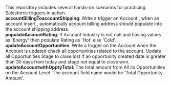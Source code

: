This repository includes several hands-on scenarios for practicing Salesforce triggers in action.<br />
**accountBillingToaccountShipping**: Write a trigger on Account , when an account insert , automatically account billing address should populate into the account shipping address.<br />
**populateAccountRating**: If Account Industry is not null and having values as 'Energy' then populate Rating as 'Hot' else 'Cold'.<br />
**updateAccountOpportunities**: Write a trigger on the Account when the Account is updated check all opportunities related to the account. Update all Opportunities Stage to close lost if an opportunity created date is greater than 30 days from today and stage not equal to close won.<br />
**updateAccountwithOpptyTotal:** The total amount from All its Opportunities on the Account Level. The account field name would be 'Total Opportunity Amount'.

